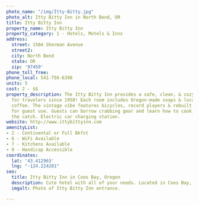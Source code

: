 ```yaml
---
photo_name: "/img/Itty-Bitty.jpg"
photo_alt: Itty Bitty Inn in North Bend, OR
title: Itty Bitty Inn
property_name: Itty Bitty Inn
property_category: 1 - Hotels, Motels & Inns
address:
  street: 1504 Sherman Avenue
  street2: 
  city: North Bend
  state: OR
  zip: '97459'
phone_toll_free: 
phone_local: 541-756-6398
units: 5
cost: 2 - $$
property_description: The Itty Bitty Inn provides a safe, clean, & cozy atmosphere
  for travelers since 1950! Each room includes Oregon-made soaps & locally roasted
  coffee. The vintage vibe features bicycles, record players & rebuilt Ataris available
  for guest use. Guests can borrow crabbing gear and learn how to cook, clean & enjoy
  the catch. Electric car charging station.
website: http://www.ittybittyinn.com
amenityList:
- 2 - Continental or Full Bkfst
- 6 - WiFi Available
- 7 - Kitchens Available
- 9 - Handicap Accessible
coordinates:
  lat: '43.412963'
  lng: "-124.224281"
seo:
  title: Itty Bitty Inn in Coos Bay, Oregon
  description: Cute hotel with all of your needs. Located in Coos Bay, Oregon
  imgalt: Photo of Itty Bitty Inn entrance.

---
```

